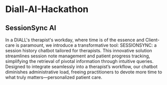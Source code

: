 # Diall-AI-Hackathon

## SessionSync AI

In a DIALL's therapist's workday, where time is of the essence and Client-care is paramount, we introduce a transformative tool: SESSIONSYNC: a session history chatbot tailored for therapists. This innovative solution streamlines session note management and patient progress tracking, simplifying the retrieval of pivotal information through intuitive queries. Designed to integrate seamlessly into a therapist’s workflow, our chatbot diminishes administrative load, freeing practitioners to devote more time to what truly matters—personalized patient care. ​
